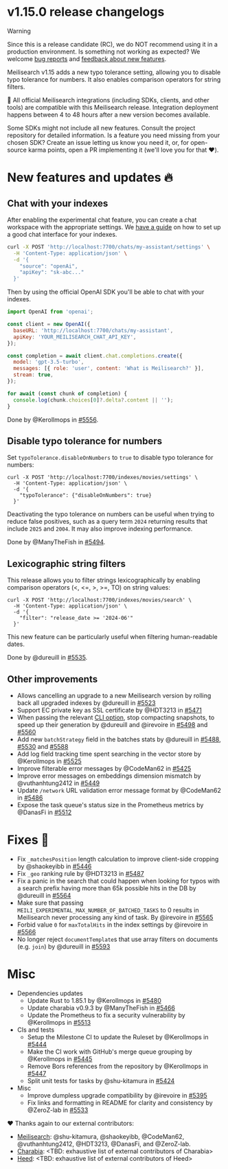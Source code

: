 # v1.15.0 release changelogs

<!-- The following line should ONLY be put PRE-release changelogs -->
> [!WARNING]
> Since this is a release candidate (RC), we do NOT recommend using it in a production environment. Is something not working as expected? We welcome [bug reports](https://github.com/meilisearch/meilisearch/issues/new/choose) and [feedback about new features](https://github.com/meilisearch/product/discussions).

Meilisearch v1.15 adds a new typo tolerance setting, allowing you to disable typo tolerance for numbers. It also enables comparison operators for string filters.

<!-- The following lines should NOT be put in the PRE-release changelogs -->
🧰 All official Meilisearch integrations (including SDKs, clients, and other tools) are compatible with this Meilisearch release. Integration deployment happens between 4 to 48 hours after a new version becomes available.

<!-- The following lines should NOT be put in the PRE-release changelogs -->
Some SDKs might not include all new features. Consult the project repository for detailed information. Is a feature you need missing from your chosen SDK? Create an issue letting us know you need it, or, for open-source karma points, open a PR implementing it (we'll love you for that ❤️).

# New features and updates 🔥

## Chat with your indexes

After enabling the experimental chat feature, you can create a chat workspace with the appropriate settings.
We [have a guide](https://www.meilisearch.com/docs/guides/ai/getting_started_with_chat) on how to set up a good chat interface for your indexes.

```bash
curl -X POST 'http://localhost:7700/chats/my-assistant/settings' \
  -H 'Content-Type: application/json' \
  -d '{
    "source": "openAi",
    "apiKey": "sk-abc..."
  }'
```

Then by using the official OpenAI SDK you'll be able to chat with your indexes.

```javascript
import OpenAI from 'openai';

const client = new OpenAI({
  baseURL: 'http://localhost:7700/chats/my-assistant',
  apiKey: 'YOUR_MEILISEARCH_CHAT_API_KEY',
});

const completion = await client.chat.completions.create({
  model: 'gpt-3.5-turbo',
  messages: [{ role: 'user', content: 'What is Meilisearch?' }],
  stream: true,
});

for await (const chunk of completion) {
  console.log(chunk.choices[0]?.delta?.content || '');
}
```

Done by @Kerollmops in [#5556](https://github.com/meilisearch/meilisearch/pull/5556).

## Disable typo tolerance for numbers

Set `typoTolerance.disableOnNumbers` to `true` to disable typo tolerance for numbers:

```
curl -X POST 'http://localhost:7700/indexes/movies/settings' \
  -H 'Content-Type: application/json' \
  -d '{
    "typoTolerance": {"disableOnNumbers": true}
  }'
```

Deactivating the typo tolerance on numbers can be useful when trying to reduce false positives, such as a query term `2024` returning results that include `2025` and `2004`. It may also improve indexing performance.

Done by @ManyTheFish in [#5494](https://github.com/meilisearch/meilisearch/pull/5494).

## Lexicographic string filters

This release allows you to filter strings lexicographically by enabling comparison operators (<, <=, >, >=, TO) on string values:
```
curl -X POST 'http://localhost:7700/indexes/movies/search' \
  -H 'Content-Type: application/json' \
  -d '{
    "filter": "release_date >= '2024-06'"
  }'
```

This new feature can be particularly useful when filtering human-readable dates.

Done by @dureuill in [#5535](https://github.com/meilisearch/meilisearch/pull/5535).

## Other improvements

* Allows cancelling an upgrade to a new Meilisearch version by rolling back all upgraded indexes by @dureuill in [#5523](https://github.com/meilisearch/meilisearch/pull/5523)
* Support EC private key as SSL certificate by @HDT3213 in [#5471](https://github.com/meilisearch/meilisearch/pull/5471)
* When passing the relevant [CLI option](https://github.com/orgs/meilisearch/discussions/833), stop compacting snapshots, to speed up their generation by @dureuill and @irevoire in [#5498](https://github.com/meilisearch/meilisearch/pull/5498) and [#5560](https://github.com/meilisearch/meilisearch/pull/5560)
* Add new `batchStrategy` field in the batches stats by @dureuill in [#5488](https://github.com/meilisearch/meilisearch/pull/5488), [#5530](https://github.com/meilisearch/meilisearch/pull/5530) and [#5588](https://github.com/meilisearch/meilisearch/pull/5588)
* Add log field tracking time spent searching in the vector store by @Kerollmops in [#5525](https://github.com/meilisearch/meilisearch/pull/5525)
* Improve filterable error messages by @CodeMan62 in [#5425](https://github.com/meilisearch/meilisearch/pull/5425)
* Improve error messages on embeddings dimension mismatch by @vuthanhtung2412 in [#5449](https://github.com/meilisearch/meilisearch/pull/5449)
* Update `/network` URL validation error message format by @CodeMan62 in [#5486](https://github.com/meilisearch/meilisearch/pull/5486)
* Expose the task queue's status size in the Prometheus metrics by @DanasFi in [#5512](https://github.com/meilisearch/meilisearch/pull/5512)

# Fixes 🐞

* Fix `_matchesPosition` length calculation to improve client-side cropping by @shaokeyibb in [#5446](https://github.com/meilisearch/meilisearch/pull/5446)
* Fix `_geo` ranking rule by @HDT3213 in [#5487](https://github.com/meilisearch/meilisearch/pull/5487)
* Fix a panic in the search that could happen when looking for typos with a search prefix having more than 65k possible hits in the DB by @dureuill in [#5564](https://github.com/meilisearch/meilisearch/pull/5564)
* Make sure that passing `MEILI_EXPERIMENTAL_MAX_NUMBER_OF_BATCHED_TASKS` to 0 results in Meilisearch never processing any kind of task. By @irevoire in [#5565](https://github.com/meilisearch/meilisearch/pull/5565)
* Forbid value `0` for `maxTotalHits` in the index settings by @irevoire in [#5566](https://github.com/meilisearch/meilisearch/pull/5566)
* No longer reject `documentTemplate`s that use array filters on documents (e.g. `join`) by @dureuill in [#5593](https://github.com/meilisearch/meilisearch/pull/5593)

# Misc

* Dependencies updates
  * Update Rust to 1.85.1 by @Kerollmops in [#5480](https://github.com/meilisearch/meilisearch/pull/5480)
  * Update charabia v0.9.3 by @ManyTheFish in [#5466](https://github.com/meilisearch/meilisearch/pull/5466)
  * Update the Prometheus to fix a security vulnerability by @Kerollmops in [#5513](https://github.com/meilisearch/meilisearch/pull/5513)
* CIs and tests
  * Setup the Milestone CI to update the Ruleset by @Kerollmops in [#5444](https://github.com/meilisearch/meilisearch/pull/5444)
  * Make the CI work with GitHub's merge queue grouping by @Kerollmops in [#5445](https://github.com/meilisearch/meilisearch/pull/5445)
  * Remove Bors references from the repository by @Kerollmops in [#5447](https://github.com/meilisearch/meilisearch/pull/5447)
  * Split unit tests for tasks by @shu-kitamura in [#5424](https://github.com/meilisearch/meilisearch/pull/5424)
* Misc
  * Improve dumpless upgrade compatibility by @irevoire in [#5395](https://github.com/meilisearch/meilisearch/pull/5395)
  * Fix links and formatting in README for clarity and consistency by @ZeroZ-lab in [#5533](https://github.com/meilisearch/meilisearch/pull/5533)

❤️ Thanks again to our external contributors:
- [Meilisearch](https://github.com/meilisearch/meilisearch): @shu-kitamura, @shaokeyibb, @CodeMan62, @vuthanhtung2412, @HDT3213, @DanasFi, and @ZeroZ-lab.
- [Charabia](https://github.com/meilisearch/charabia): <TBD: exhaustive list of external contributors of Charabia>
- [Heed](https://github.com/meilisearch/heed): <TBD: exhaustive list of external contributors of Heed>
